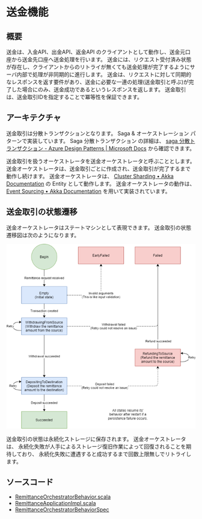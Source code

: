 # 送金機能


## 概要
送金は、入金API、出金API、返金API のクライアントとして動作し、送金元口座から送金先口座へ送金処理を行います。
送金には、リクエスト受付済み状態が存在し、クライアントからのリトライが無くても送金処理が完了するようにサーバ内部で処理が非同期的に進行します。
送金は、リクエストに対して同期的なレスポンスを返す要件があり、送金に必要な一連の処理(送金取引と呼ぶ)が完了した場合にのみ、送金成功であるというレスポンスを返します。
送金取引は、送金取引IDを指定することで冪等性を保証できます。


## アーキテクチャ
送金取引は分散トランザクションとなります。
Saga & オーケストレーション パターンで実装しています。
Saga 分散トランザクション の詳細は、
[saga 分散トランザクション - Azure Design Patterns | Microsoft Docs](https://docs.microsoft.com/ja-jp/azure/architecture/reference-architectures/saga/saga)
から確認できます。

送金取引を扱うオーケストレータを送金オーケストレータと呼ぶこととします。
送金オーケストレータは、送金取引ごとに作成され、送金取引が完了するまで動作し続けます。
送金オーケストレータは、
[Cluster Sharding • Akka Documentation](https://doc.akka.io/docs/akka/2.6.12/typed/cluster-sharding.html)
の Entity として動作します。
送金オーケストレータの動作は、
[Event Sourcing • Akka Documentation](https://doc.akka.io/docs/akka/2.6.12/typed/persistence.html)
を用いて実装されています。


## 送金取引の状態遷移
送金オーケストレータはステートマシンとして表現できます。
送金取引の状態遷移図は次のようになります。

![送金APIの状態遷移図](remittance-orchestrator-state-machine.drawio.png)

送金取引の状態は永続化ストレージに保存されます。
送金オーケストレータは、 永続化失敗が人手によるストレージ復旧作業によって回復されることを期待しており、
永続化失敗に遭遇すると成功するまで回数上限無しでリトライします。


## ソースコード
* [RemittanceOrchestratorBehavior.scala](../../app/application/src/main/scala/myapp/application/account/RemittanceOrchestratorBehavior.scala)
* [RemittanceApplicationImpl.scala](../../app/application/src/main/scala/myapp/application/account/RemittanceApplicationImpl.scala)
* [RemittanceOrchestratorBehaviorSpec](../../app/application/src/test/scala/myapp/application/account/RemittanceOrchestratorBehaviorSpec.scala)
